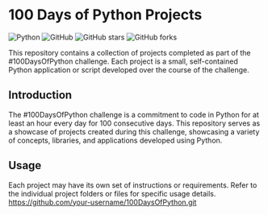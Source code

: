 # 100 Days of Python Projects

![Python](https://img.shields.io/badge/Python-3.x-blue.svg)
![GitHub](https://img.shields.io/github/license/Dagmawi-Y/100DaysOfCode)
![GitHub stars](https://img.shields.io/github/stars/Dagmawi-Y/100DaysOfCode?style=social)
![GitHub forks](https://img.shields.io/github/forks/Dagmawi-Y/100DaysOfCode?style=social)

This repository contains a collection of projects completed as part of the #100DaysOfPython challenge. Each project is a small, self-contained Python application or script developed over the course of the challenge.

## Introduction

The #100DaysOfPython challenge is a commitment to code in Python for at least an hour every day for 100 consecutive days. This repository serves as a showcase of projects created during this challenge, showcasing a variety of concepts, libraries, and applications developed using Python.

## Usage

Each project may have its own set of instructions or requirements. Refer to the individual project folders or files for specific usage details.
 https://github.com/your-username/100DaysOfPython.git
